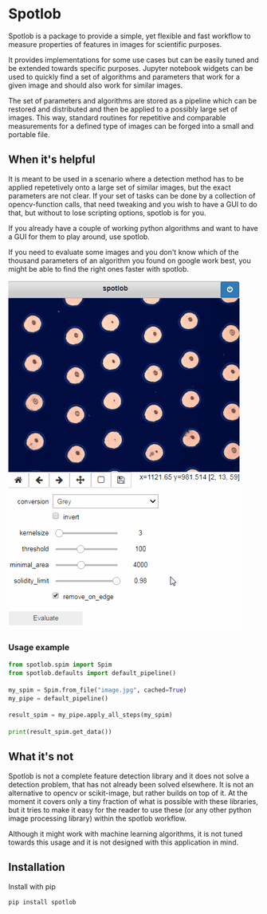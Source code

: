 # Spotlob

Spotlob is a package to provide a simple, yet flexible
and fast workflow to measure properties of features in
images for scientific purposes.

It provides implementations for some use cases but can
be easily tuned and be extended towards specific purposes.
Jupyter notebook widgets can be used to quickly find a
set of algorithms and parameters that work for a given
image and should also work for similar images.

The set of parameters and algorithms are stored as a
pipeline which can be restored and distributed and 
then be applied to a possibly large set of images.
This way, standard routines for repetitive and comparable
measurements for a defined type of images can be forged
into a small and portable file.

## When it's helpful

It is meant to be used in a scenario where a detection method
has to be applied repetetively onto a large set of similar images,
but the exact parameters are not clear.
If your set of tasks can be done by a collection of opencv-function
calls, that need tweaking and you wish to have a GUI to do that, 
but without to lose scripting options, spotlob is for you.

If you already have a couple of working python algorithms and
want to have a GUI for them to play around, use spotlob.

If you need to evaluate some images and you don't know which
of the thousand parameters of an algorithm you found on
google work best, you might be able to find the right ones
faster with spotlob.

![Spotlob jupyter widget](/demo.gif)

### Usage example

```python
from spotlob.spim import Spim
from spotlob.defaults import default_pipeline()

my_spim = Spim.from_file("image.jpg", cached=True)
my_pipe = default_pipeline()

result_spim = my_pipe.apply_all_steps(my_spim)

print(result_spim.get_data())
```

## What it's not

Spotlob is not a complete feature detection library and it does
not solve a detection problem, that has not already been solved
elsewhere.
It is not an alternative to opencv or scikit-image, but
rather builds on top of it.
At the moment it covers only a tiny fraction of what is possible
with these libraries, but it tries to make it easy for the
reader to use these (or any other python image processing library) 
within the spotlob workflow.

Although it might work with machine learning algorithms, it is
not tuned towards this usage and it is not designed with this
application in mind.

## Installation

Install with pip

```
pip install spotlob
```


